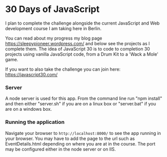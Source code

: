 # 30 Days of JavaScript

I plan to complete the challenge alongside the current JavaScript and Web development course I am taking here in Berlin. 

You can read about my progress my blog page https://sleepypioneer.wordpress.com/ and below see the projects as I complete them. The idea of JavaScript 30 is to code to completion 30 projects using vanilla JavaScript code, from a Drum Kit to a 'Wack a Mole' game. 

If you want to also take the challenge you can join here: https://javascript30.com/ 

### Server

A node server is used for this app. From the command line run "npm install" and then either "server.sh" if you are on a linux box or "server.bat" if you are on a windows box.

### Running the application

Navigate your browser to `http://localhost:8000/` to see the app running in your browser. You may have to add the page to the url such as EventDetails.html depending on where you are at in the course. The port may be configured either in the node server or on IIS.


